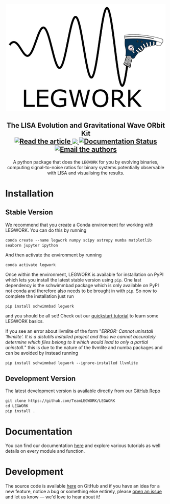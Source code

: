 <p align="center">
    <img width="500", src="https://raw.githubusercontent.com/TeamLEGWORK/LEGWORK/main/docs/images/legwork.png">
</p>

<h2 align="center">
    The <b>L</b>ISA <b>E</b>volution and <b>G</b>ravitational <b>W</b>ave <b>OR</b>bit <b>K</b>it
    <br>
    <a href="https://github.com/TeamLEGWORK/LEGWORK-paper">
        <img src="https://img.shields.io/badge/release paper-repo-blue.svg?style=flat&logo=GitHub" alt="Read the article"/>
    </a>
    <a href="https://codecov.io/gh/TeamLEGWORK/LEGWORK">
        <img src="https://codecov.io/gh/TeamLEGWORK/LEGWORK/branch/main/graph/badge.svg?token=FUG4RFYCWX"/>
    </a>
    <a href='https://legwork.readthedocs.io/en/latest/?badge=latest'>
        <img src='https://readthedocs.org/projects/legwork/badge/?version=latest' alt='Documentation Status' />
    </a>
    <a href="mailto:tomjwagg@gmail.com?cc=kbreivik@flatironinstitute.org">
        <img src="https://img.shields.io/badge/contact-authors-blueviolet.svg?style=flat" alt="Email the authors"/>
    </a>
</h2>

<p align="center">
    A python package that does the <code>LEGWORK</code> for you by evolving binaries,
    computing signal-to-noise ratios for binary systems potentially observable with LISA
    and visualising the results.
</p>

# Installation
## Stable Version
We recommend that you create a Conda environment for working with LEGWORK.
You can do this by running

    conda create --name legwork numpy scipy astropy numba matplotlib seaborn jupyter ipython

And then activate the environment by running

    conda activate legwork

Once within the environment, LEGWORK is available for installation on PyPI which lets you install the latest
stable version using ``pip``. One last dependency is the schwimmbad package which is only available
on PyPI not conda and therefore also needs to be brought in with ``pip``. So now to complete the installation just run

    pip install schwimmbad legwork

and you should be all set! Check out our [quickstart tutorial](https://legwork.readthedocs.io/en/latest/notebooks/Quickstart.html) to learn some LEGWORK basics.


If you see an error about llvmlite of the form "*ERROR: Cannot uninstall 'llvmlite'. It is a distutils installed project and thus we cannot accurately determine which files belong to it which would lead to only a partial uninstall.*" this is due to the nature of the llvmlite and numba packages
and can be avoided by instead running

    pip install schwimmbad legwork --ignore-installed llvmlite

## Development Version
The latest development version is available directly from our
[GitHub Repo](https://github.com/TeamLEGWORK/LEGWORK)

    git clone https://github.com/TeamLEGWORK/LEGWORK
    cd LEGWORK
    pip install .

# Documentation
You can find our documentation [here](https://legwork.readthedocs.io/en/latest/)
and explore various tutorials as well details on every module and function.

# Development
The source code is available [here](https://github.com/TeamLEGWORK/LEGWORK)
on GitHub and if you have an idea for a new feature, notice a bug or something else entirely,
please [open an issue](https://github.com/TeamLEGWORK/LEGWORK/issues/new) and let us know — we'd love to hear about it!
